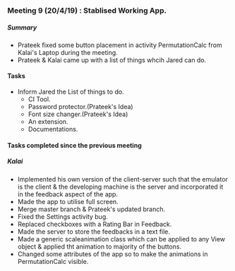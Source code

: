 ### Meeting 9 (20/4/19) : Stablised Working App.

##### Summary 
- Prateek fixed some button placement in activity PermutationCalc from Kalai's Laptop during the meeting.
- Prateek & Kalai came up with a list of things whcih Jared can do.

#### Tasks
- Inform Jared the List of things to do.
    - CI Tool.
    - Password protector.(Prateek's Idea)
    - Font size changer.(Prateek's Idea)
    - An extension.
    - Documentations.

#### Tasks completed since the previous meeting
##### Kalai
- Implemented his own version of the client-server such that the emulator is the client & the developing machine is the server and incorporated it in the feedback aspect of the app.
- Made the app to utilise full screen.
- Merge master branch & Prateek's updated branch.
- Fixed the Settings activity bug.
- Replaced checkboxes with a Rating Bar in Feedback.
- Made the server to store the feedbacks in a text file.
- Made a generic scaleanimation class which can be applied to any View object & applied tht animation to majority of the buttons.
- Changed some attributes of the app so to make the animations in PermutationCalc visible.
